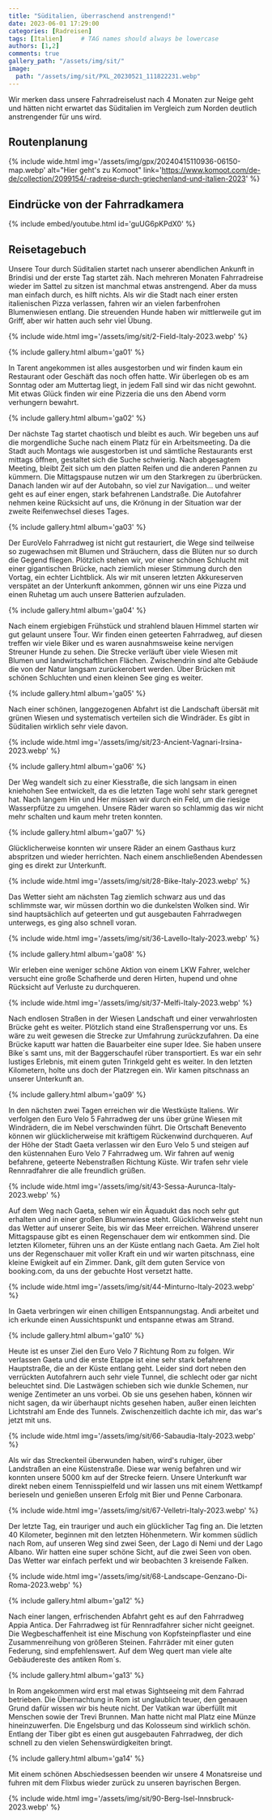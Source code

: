```yaml
---
title: "Süditalien, überraschend anstrengend!"
date: 2023-06-01 17:29:00
categories: [Radreisen]
tags: [Italien]     # TAG names should always be lowercase
authors: [1,2]
comments: true
gallery_path: "/assets/img/sit/"
image:
  path: "/assets/img/sit/PXL_20230521_111822231.webp"
---
```


Wir merken dass unsere Fahrradreiselust nach 4 Monaten zur Neige geht und hätten nicht erwartet das Süditalien im Vergleich zum Norden deutlich anstrengender für uns wird.

## Routenplanung

{% include wide.html img='/assets/img/gpx/20240415110936-06150-map.webp' alt="Hier geht's zu Komoot" link='https://www.komoot.com/de-de/collection/2099154/-radreise-durch-griechenland-und-italien-2023' %}

## Eindrücke von der Fahrradkamera

{% include embed/youtube.html id='guUG6pKPdX0' %}

## Reisetagebuch

Unsere Tour durch Süditalien startet nach unserer abendlichen Ankunft in Brindisi und der erste Tag startet zäh. Nach mehreren Monaten Fahrradreise wieder im Sattel zu sitzen ist manchmal etwas anstrengend. Aber da muss man einfach durch, es hilft nichts. Als wir die Stadt nach einer ersten italienischen Pizza verlassen, fahren wir an vielen farbenfrohen Blumenwiesen entlang. Die streuenden Hunde haben wir mittlerweile gut im Griff, aber wir hatten auch sehr viel Übung.

{% include wide.html img='/assets/img/sit/2-Field-Italy-2023.webp' %}

{% include gallery.html album='ga01' %}

In Tarent angekommen ist alles ausgestorben und wir finden kaum ein Restaurant oder Geschäft das noch offen hatte. Wir überlegen ob es am Sonntag oder am Muttertag liegt, in jedem Fall sind wir das nicht gewohnt. Mit etwas Glück finden wir eine Pizzeria die uns den Abend vorm verhungern bewahrt.

{% include gallery.html album='ga02' %}

Der nächste Tag startet chaotisch und bleibt es auch. Wir begeben uns auf die morgendliche Suche nach einem Platz für ein Arbeitsmeeting. Da die Stadt auch Montags wie ausgestorben ist und sämtliche Restaurants erst mittags öffnen, gestaltet sich die Suche schwierig. Nach abgesagtem Meeting, bleibt Zeit sich um den platten Reifen und die anderen Pannen zu kümmern. Die Mittagspause nutzen wir um den Starkregen zu überbrücken. Danach landen wir auf der Autobahn, so viel zur Navigation... und weiter geht es auf einer engen, stark befahrenen Landstraße. Die Autofahrer nehmen keine Rücksicht auf uns, die Krönung in der Situation war der zweite Reifenwechsel dieses Tages.

{% include gallery.html album='ga03' %}

Der EuroVelo Fahrradweg ist nicht gut restauriert, die Wege sind teilweise so zugewachsen mit Blumen und Sträuchern, dass die Blüten nur so durch die Gegend fliegen. Plötzlich stehen wir, vor einer schönen Schlucht mit einer gigantischen Brücke, nach ziemlich mieser Stimmung durch den Vortag, ein echter Lichtblick. Als wir mit unseren letzten Akkureserven verspätet an der Unterkunft ankommen, gönnen wir uns eine Pizza und einen Ruhetag um auch unsere Batterien aufzuladen.

{% include gallery.html album='ga04' %}

Nach einem ergiebigen Frühstück und strahlend blauen Himmel starten wir gut gelaunt unsere Tour. Wir finden einen geteerten Fahrradweg, auf diesen treffen wir viele Biker und es waren ausnahmsweise keine nervigen Streuner Hunde zu sehen. Die Strecke verläuft über viele Wiesen mit Blumen und landwirtschaftlichen Flächen. Zwischendrin sind alte Gebäude die von der Natur langsam zurückerobert werden. Über Brücken mit schönen Schluchten und einen kleinen See ging es weiter.

{% include gallery.html album='ga05' %}

Nach einer schönen, langgezogenen Abfahrt ist die Landschaft übersät mit grünen Wiesen und systematisch verteilen sich die Windräder. Es gibt in Süditalien wirklich sehr viele davon.

{% include wide.html img='/assets/img/sit/23-Ancient-Vagnari-Irsina-2023.webp' %}

{% include gallery.html album='ga06' %}

Der Weg wandelt sich zu einer Kiesstraße, die sich langsam in einen kniehohen See entwickelt, da es die letzten Tage wohl sehr stark geregnet hat. Nach langem Hin und Her müssen wir durch ein Feld, um die riesige Wasserpfütze zu umgehen. Unsere Räder waren so schlammig das wir nicht mehr schalten und kaum mehr treten konnten.

{% include gallery.html album='ga07' %}

Glücklicherweise konnten wir unsere Räder an einem Gasthaus kurz abspritzen und wieder herrichten. Nach einem anschließenden Abendessen ging es direkt zur Unterkunft.

{% include wide.html img='/assets/img/sit/28-Bike-Italy-2023.webp' %}

Das Wetter sieht am nächsten Tag ziemlich schwarz aus und das schlimmste war, wir müssen dorthin wo die dunkelsten Wolken sind. Wir sind hauptsächlich auf geteerten und gut ausgebauten Fahrradwegen unterwegs, es ging also schnell voran.

{% include wide.html img='/assets/img/sit/36-Lavello-Italy-2023.webp' %}

{% include gallery.html album='ga08' %}

Wir erleben eine weniger schöne Aktion von einem LKW Fahrer, welcher versucht eine große Schafherde und deren Hirten, hupend und ohne Rücksicht auf Verluste zu durchqueren.

{% include wide.html img='/assets/img/sit/37-Melfi-Italy-2023.webp' %}

Nach endlosen Straßen in der Wiesen Landschaft und einer verwahrlosten Brücke geht es weiter. Plötzlich stand eine Straßensperrung vor uns. Es wäre zu weit gewesen die Strecke zur Umfahrung zurückzufahren. Da eine Brücke kaputt war hatten die Bauarbeiter eine super Idee. Sie haben unsere Bike´s samt uns, mit der Baggerschaufel rüber transportiert. Es war ein sehr lustiges Erlebnis, mit einem guten Trinkgeld geht es weiter. In den letzten Kilometern, holte uns doch der Platzregen ein. Wir kamen pitschnass an unserer Unterkunft an.

{% include gallery.html album='ga09' %}

In den nächsten zwei Tagen erreichen wir die Westküste Italiens. Wir verfolgen den Euro Velo 5 Fahrradweg der uns über grüne Wiesen mit Windrädern, die im Nebel verschwinden führt. Die Ortschaft Benevento können wir glücklicherweise mit kräftigem Rückenwind durchqueren. Auf der Höhe der Stadt Gaeta verlassen wir den Euro Velo 5 und steigen auf den küstennahen Euro Velo 7 Fahrradweg um. Wir fahren auf wenig befahrene, geteerte Nebenstraßen Richtung Küste. Wir trafen sehr viele Rennradfahrer die alle freundlich grüßen.

{% include wide.html img='/assets/img/sit/43-Sessa-Aurunca-Italy-2023.webp' %}

Auf dem Weg nach Gaeta, sehen wir ein Äquadukt das noch sehr gut erhalten und in einer großen Blumenwiese steht. Glücklicherweise steht nun das Wetter auf unserer Seite, bis wir das Meer erreichen. Während unserer Mittagspause gibt es einen Regenschauer dem wir entkommen sind. Die letzten Kilometer, führen uns an der Küste entlang nach Gaeta. Am Ziel holt uns der Regenschauer mit voller Kraft ein und wir warten pitschnass, eine kleine Ewigkeit auf ein Zimmer. Dank, gilt dem guten Service von booking.com, da uns der gebuchte Host versetzt hatte.

{% include wide.html img='/assets/img/sit/44-Minturno-Italy-2023.webp' %}

In Gaeta verbringen wir einen chilligen Entspannungstag. Andi arbeitet und ich erkunde einen Aussichtspunkt und entspanne etwas am Strand.

{% include gallery.html album='ga10' %}

Heute ist es unser Ziel den Euro Velo 7 Richtung Rom zu folgen. Wir verlassen Gaeta und die erste Etappe ist eine sehr stark befahrene Hauptstraße, die an der Küste entlang geht. Leider sind dort neben den verrückten Autofahrern auch sehr viele Tunnel, die schlecht oder gar nicht beleuchtet sind. Die Lastwägen schieben sich wie dunkle Schemen, nur wenige Zentimeter an uns vorbei. Ob sie uns gesehen haben, können wir nicht sagen, da wir überhaupt nichts gesehen haben, außer einen leichten Lichtstrahl am Ende des Tunnels. Zwischenzeitlich dachte ich mir, das war's jetzt mit uns.

{% include wide.html img='/assets/img/sit/66-Sabaudia-Italy-2023.webp' %}

Als wir das Streckenteil überwunden haben, wird's ruhiger, über Landstraßen an eine Küstenstraße. Diese war wenig befahren und wir konnten unsere 5000 km auf der Strecke feiern. Unsere Unterkunft war direkt neben einem Tennisspielfeld und wir lassen uns mit einem Wettkampf berieseln und genießen unseren Erfolg mit Bier und Penne Carbonara.

{% include wide.html img='/assets/img/sit/67-Velletri-Italy-2023.webp' %}

Der letzte Tag, ein trauriger und auch ein glücklicher Tag fing an. Die letzten 40 Kilometer, beginnen mit den letzten Höhenmetern. Wir kommen südlich nach Rom, auf unseren Weg sind zwei Seen, der Lago di Nemi und der Lago Albano. Wir hatten eine super schöne Sicht, auf die zwei Seen von oben. Das Wetter war einfach perfekt und wir beobachten 3 kreisende Falken.

{% include wide.html img='/assets/img/sit/68-Landscape-Genzano-Di-Roma-2023.webp' %}

{% include gallery.html album='ga12' %}

Nach einer langen, erfrischenden Abfahrt geht es auf den Fahrradweg Appia Antica. Der Fahrradweg ist für Rennradfahrer sicher nicht geeignet. Die Wegbeschaffenheit ist eine Mischung von Kopfsteinpflaster und eine Zusammenreihung von größeren Steinen. Fahrräder mit einer guten Federung, sind empfehlenswert. Auf dem Weg quert man viele alte Gebäudereste des antiken Rom´s.

{% include gallery.html album='ga13' %}

In Rom angekommen wird erst mal etwas Sightseeing mit dem Fahrrad betrieben. Die Übernachtung in Rom ist unglaublich teuer, den genauen Grund dafür wissen wir bis heute nicht. Der Vatikan war überfüllt mit Menschen sowie der Trevi Brunnen. Man hatte nicht mal Platz eine Münze hineinzuwerfen. Die Engelsburg und das Kolosseum sind wirklich schön. Entlang der Tiber gibt es einen gut ausgebauten Fahrradweg, der dich schnell zu den vielen Sehenswürdigkeiten bringt.

{% include gallery.html album='ga14' %}

Mit einem schönen Abschiedsessen beenden wir unsere 4 Monatsreise und fuhren mit dem Flixbus wieder zurück zu unseren bayrischen Bergen.

{% include wide.html img='/assets/img/sit/90-Berg-Isel-Innsbruck-2023.webp' %}
